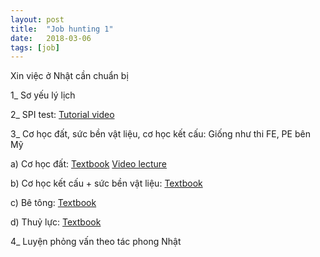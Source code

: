 ```yaml
---
layout: post
title:  "Job hunting 1"
date:   2018-03-06
tags: [job]
---
```


Xin việc ở Nhật cần chuẩn bị

1_ Sơ yếu lý lịch

2_ SPI test:
[Tutorial video](https://www.youtube.com/watch?v=7GgjHtGmjCY&t=0s&index=2&list=PLY4xiDTUOg1BtoZ6ktLt-KsO_aWStLTcj)

3_ Cơ học đất, sức bền vật liệu, cơ học kết cấu: Giống như thi FE, PE bên Mỹ

a) Cơ học đất:
[Textbook](https://www.amazon.co.jp/%E5%9B%B3%E8%AA%AC-%E3%82%8F%E3%81%8B%E3%82%8B%E5%9C%9F%E8%B3%AA%E5%8A%9B%E5%AD%A6-%E8%8F%8A%E6%9C%AC-%E7%B5%B1/dp/4761532211/ref=sr_1_2?ie=UTF8&qid=1520319723&sr=8-2&keywords=%E3%82%8F%E3%81%8B%E3%82%8B%E5%9C%9F%E8%B3%AA%E5%8A%9B%E5%AD%A6)
[Video lecture](https://www.youtube.com/watch?v=fz3mkCvSuQI&list=PLXSgbnkavYVIKrPhfCIvzjlA9r-29kIh_)

b) Cơ học kết cấu + sức bền vật liệu:
[Textbook](https://www.amazon.co.jp/First-Stage-%E5%9C%9F%E6%9C%A8%E6%A7%8B%E9%80%A0%E5%8A%9B%E5%AD%A6%E6%A6%82%E8%AB%96-Stage%E3%82%B7%E3%83%AA%E3%83%BC%E3%82%BA/dp/4407339284/ref=sr_1_1?ie=UTF8&qid=1520319808&sr=8-1&keywords=First+stage+%E6%A7%8B%E9%80%A0%E5%8A%9B%E5%AD%A6)

c) Bê tông:
[Textbook](https://www.amazon.co.jp/%E6%94%B9%E8%A8%82%E7%89%88-%E5%9B%B3%E8%AA%AC-%E3%82%84%E3%81%95%E3%81%97%E3%81%84%E6%A7%8B%E9%80%A0%E8%A8%AD%E8%A8%88-%E6%B5%85%E9%87%8E-%E6%B8%85%E6%98%AD/dp/4761526629/ref=sr_1_1?s=books&ie=UTF8&qid=1520319858&sr=1-1&keywords=%E3%82%84%E3%81%95%E3%81%97%E3%81%84%E6%A7%8B%E9%80%A0%E8%A8%AD%E8%A8%88)

d) Thuỷ lực:
[Textbook](https://www.amazon.co.jp/First-Stage-%E6%B0%B4%E7%90%86%E5%AD%A6%E6%A6%82%E8%AB%96-Stage%E3%82%B7%E3%83%AA%E3%83%BC%E3%82%BA/dp/4407339292/ref=pd_bxgy_14_img_3?_encoding=UTF8&psc=1&refRID=C42W252499X5P0N7ZT8C)

4_ Luyện phỏng vấn theo tác phong Nhật
